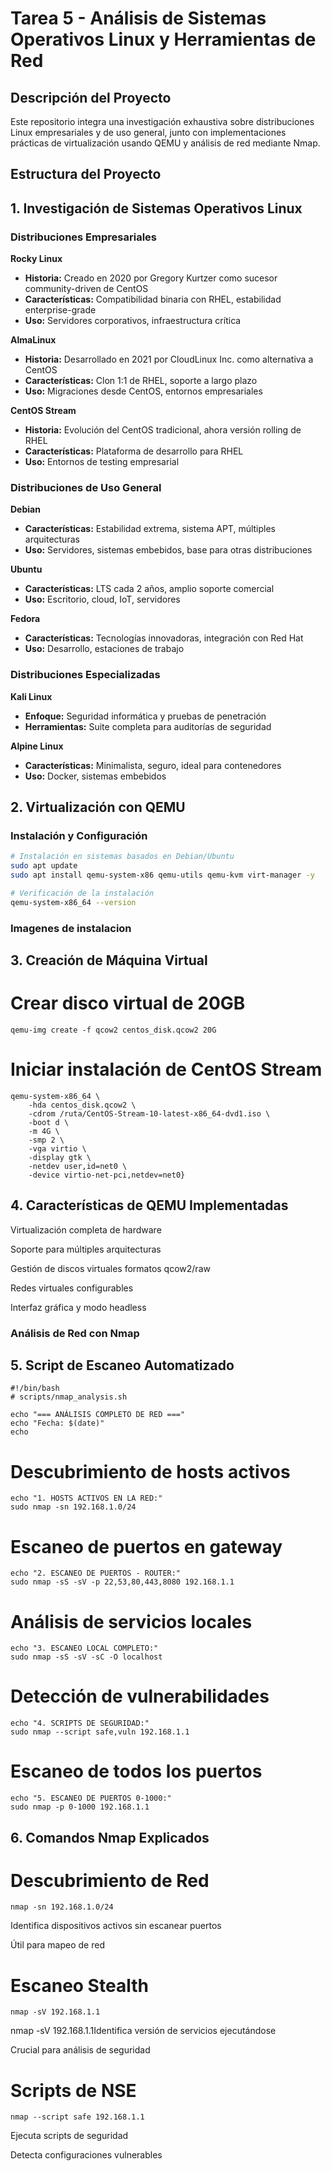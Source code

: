 # Tarea 5 - Análisis de Sistemas Operativos Linux y Herramientas de Red

## Descripción del Proyecto
Este repositorio integra una investigación exhaustiva sobre distribuciones Linux empresariales y de uso general, junto con implementaciones prácticas de virtualización usando QEMU y análisis de red mediante Nmap.

## Estructura del Proyecto


## 1. Investigación de Sistemas Operativos Linux

### Distribuciones Empresariales

**Rocky Linux**
- **Historia:** Creado en 2020 por Gregory Kurtzer como sucesor community-driven de CentOS
- **Características:** Compatibilidad binaria con RHEL, estabilidad enterprise-grade
- **Uso:** Servidores corporativos, infraestructura crítica

**AlmaLinux**
- **Historia:** Desarrollado en 2021 por CloudLinux Inc. como alternativa a CentOS
- **Características:** Clon 1:1 de RHEL, soporte a largo plazo
- **Uso:** Migraciones desde CentOS, entornos empresariales

**CentOS Stream**
- **Historia:** Evolución del CentOS tradicional, ahora versión rolling de RHEL
- **Características:** Plataforma de desarrollo para RHEL
- **Uso:** Entornos de testing empresarial

### Distribuciones de Uso General

**Debian**
- **Características:** Estabilidad extrema, sistema APT, múltiples arquitecturas
- **Uso:** Servidores, sistemas embebidos, base para otras distribuciones

**Ubuntu**
- **Características:** LTS cada 2 años, amplio soporte comercial
- **Uso:** Escritorio, cloud, IoT, servidores

**Fedora**
- **Características:** Tecnologías innovadoras, integración con Red Hat
- **Uso:** Desarrollo, estaciones de trabajo

### Distribuciones Especializadas

**Kali Linux**
- **Enfoque:** Seguridad informática y pruebas de penetración
- **Herramientas:** Suite completa para auditorías de seguridad

**Alpine Linux**
- **Características:** Minimalista, seguro, ideal para contenedores
- **Uso:** Docker, sistemas embebidos

## 2. Virtualización con QEMU

### Instalación y Configuración

```bash
# Instalación en sistemas basados en Debian/Ubuntu
sudo apt update
sudo apt install qemu-system-x86 qemu-utils qemu-kvm virt-manager -y

# Verificación de la instalación
qemu-system-x86_64 --version
```
### Imagenes de instalacion 

## 3. Creación de Máquina Virtual
# Crear disco virtual de 20GB
```
qemu-img create -f qcow2 centos_disk.qcow2 20G
```
# Iniciar instalación de CentOS Stream
```
qemu-system-x86_64 \
    -hda centos_disk.qcow2 \
    -cdrom /ruta/CentOS-Stream-10-latest-x86_64-dvd1.iso \
    -boot d \
    -m 4G \
    -smp 2 \
    -vga virtio \
    -display gtk \
    -netdev user,id=net0 \
    -device virtio-net-pci,netdev=net0}
```
## 4. Características de QEMU Implementadas
Virtualización completa de hardware

Soporte para múltiples arquitecturas

Gestión de discos virtuales formatos qcow2/raw

Redes virtuales configurables

Interfaz gráfica y modo headless
### Análisis de Red con Nmap
## 5. Script de Escaneo Automatizado
```
#!/bin/bash
# scripts/nmap_analysis.sh

echo "=== ANÁLISIS COMPLETO DE RED ==="
echo "Fecha: $(date)"
echo
```
# Descubrimiento de hosts activos
```
echo "1. HOSTS ACTIVOS EN LA RED:"
sudo nmap -sn 192.168.1.0/24
```

# Escaneo de puertos en gateway
```
echo "2. ESCANEO DE PUERTOS - ROUTER:"
sudo nmap -sS -sV -p 22,53,80,443,8080 192.168.1.1
```
# Análisis de servicios locales
```
echo "3. ESCANEO LOCAL COMPLETO:"
sudo nmap -sS -sV -sC -O localhost
```
# Detección de vulnerabilidades
```
echo "4. SCRIPTS DE SEGURIDAD:"
sudo nmap --script safe,vuln 192.168.1.1
```
# Escaneo de todos los puertos
```
echo "5. ESCANEO DE PUERTOS 0-1000:"
sudo nmap -p 0-1000 192.168.1.1
```
## 6. Comandos Nmap Explicados
# Descubrimiento de Red
```
nmap -sn 192.168.1.0/24
```
Identifica dispositivos activos sin escanear puertos

Útil para mapeo de red

# Escaneo Stealth
```
nmap -sV 192.168.1.1
```
nmap -sV 192.168.1.1Identifica versión de servicios ejecutándose

Crucial para análisis de seguridad

# Scripts de NSE

```
nmap --script safe 192.168.1.1
```
Ejecuta scripts de seguridad

Detecta configuraciones vulnerables

